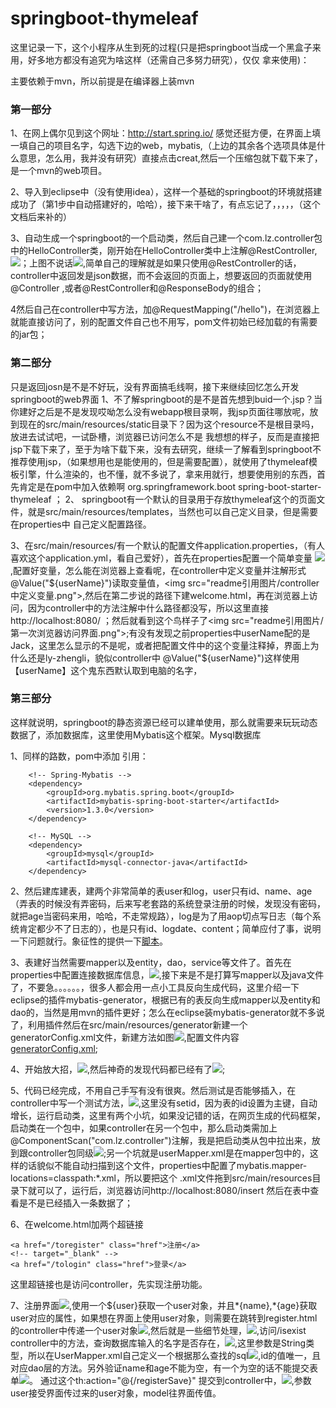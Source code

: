 # springboot-thymeleaf
这里记录一下，这个小程序从生到死的过程(只是把springboot当成一个黑盒子来用，好多地方都没有追究为啥这样（还需自己多努力研究），仅仅 拿来使用)：

主要依赖于mvn，所以前提是在编译器上装mvn

### 第一部分

1、在网上偶尔见到这个网址：http://start.spring.io/  感觉还挺方便，在界面上填一填自己的项目名字，勾选下边的web，mybatis,（上边的其余各个选项具体是什么意思，怎么用，我并没有研究）直接点击creat,然后一个压缩包就下载下来了，是一个mvn的web项目。

2、导入到eclipse中（没有使用idea），这样一个基础的springboot的环境就搭建成功了（第1步中自动搭建好的，哈哈），接下来干啥了，有点忘记了，，，，，（这个文档后来补的）

3、自动生成一个springboot的一个启动类，然后自己建一个com.lz.controller包中的HelloController类，刚开始在HelloController类中上注解@RestController,
<img src='readme引用图片/微信截图_20180106141033.png'>；上图不说话<img src="readme引用图片/restcontroller和controller区别.png">,简单自己的理解就是如果只使用@RestController的话，controller中返回发是json数据，而不会返回的页面上，想要返回的页面就使用@Controller ,或者@RestController和@ResponseBody的组合；

4然后自己在controller中写方法，加@RequestMapping("/hello")，在浏览器上就能直接访问了，别的配置文件自己也不用写，pom文件初始已经加载的有需要的jar包；

### 第二部分 

只是返回josn是不是不好玩，没有界面搞毛线啊，接下来继续回忆怎么开发springboot的web界面
1、不了解springboot的是不是首先想到buid一个.jsp？当你建好之后是不是发现哎呦怎么没有webapp根目录啊，我jsp页面往哪放呢，放到现在的src/main/resources/static目录下？因为这个resource不是根目录吗，放进去试试吧，一试卧槽，浏览器已访问怎么不是 我想想的样子，反而是直接把jsp下载下来了，至于为啥下载下来，没有去研究，继续一了解看到springboot不推荐使用jsp，（如果想用也是能使用的，但是需要配置），就使用了thymeleaf模板引擎，什么渲染的，也不懂，就不多说了，拿来用就行，想要使用别的东西，首先肯定是在pom中加入依赖啊
    <dependency>
            <groupId>org.springframework.boot</groupId>
            <artifactId>spring-boot-starter-thymeleaf</artifactId>
    </dependency>；
2、 springboot有一个默认的目录用于存放thymeleaf这个的页面文件，就是src/main/resources/templates，当然也可以自己定义目录，但是需要在properties中
自己定义配置路径。

3、在src/main/resources/有一个默认的配置文件application.properties，（有人喜欢这个application.yml，看自己爱好），首先在properties配置一个简单变量
<img src="readme引用图片/properties配置userName变量.png">,配置好变量，怎么能在浏览器上查看呢，在controller中定义变量并注解形式@Value("${userName}")读取变量值，<img src="readme引用图片/controller中定义变量.png">,然后在第二步说的路径下建welcome.html，再在浏览器上访问，因为controller中的方法注解中什么路径都没写，所以这里直接http://localhost:8080/  ；然后就看到这个鸟样子了<img src="readme引用图片/第一次浏览器访问界面.png">;有没有发现之前properties中userName配的是Jack，这里怎么显示的不是呢，或者把配置文件中的这个变量注释掉，界面上为什么还是ly-zhengli，貌似controller中 @Value("${userName}")这样使用【userName】这个鬼东西默认取到电脑的名字，

### 第三部分

这样就说明，springboot的静态资源已经可以建单使用，那么就需要来玩玩动态数据了，添加数据库，这里使用Mybatis这个框架。Mysql数据库

1、同样的路数，pom中添加 引用：

        <!-- Spring-Mybatis -->
        <dependency>
            <groupId>org.mybatis.spring.boot</groupId>
            <artifactId>mybatis-spring-boot-starter</artifactId>
            <version>1.3.0</version>
        </dependency>

        <!-- MySQL -->
        <dependency>
            <groupId>mysql</groupId>
            <artifactId>mysql-connector-java</artifactId>
        </dependency>

2、然后建库建表，建两个非常简单的表user和log，user只有id、name、age（弄表的时候没有弄密码，后来写老套路的系统登录注册的时候，发现没有密码，就把age当密码来用，哈哈，不走常规路），log是为了用aop切点写日志（每个系统肯定都少不了日志的），也是只有id、logdate、content；简单应付了事，说明一下问题就行。象征性的提供一下<a href="spring.sql">脚本</a>。

3、表建好当然需要mapper以及entity，dao，service等文件了。首先在properties中配置连接数据库信息，<img src="readme引用图片/properties中配置数据库信息.png">,接下来是不是打算写mapper以及java文件了，不要急。。。。。。，很多人都会用一点小工具反向生成代码，这里介绍一下eclipse的插件mybatis-generator，根据已有的表反向生成mapper以及entity和dao的，当然是用mvn的插件更好；怎么在eclipse装mybatis-generator就不多说了，利用插件然后在src/main/resources/generator新建一个generatorConfig.xml文件，新建方法如图<img src="readme引用图片/mybatis generator.png">,配置文件内容<a href="src/main/resources/generator/generatorConfig.xml"> generatorConfig.xml</a>;

4、开始放大招，<img src="readme引用图片/运行mybatis generator生成代码.png">,然后神奇的发现代码都已经有了<img src="readme引用图片/插件生成的代码结构.png">;

5、代码已经完成，不用自己手写有没有很爽。然后测试是否能够插入，在controller中写一个测试方法，<img src="readme引用图片/testInsert.png">,这里没有setid，因为表的id设置为主键，自动增长，运行启动类，这里有两个小坑，如果没记错的话，在网页生成的代码框架，启动类在一个包中，如果controller在另一个包中，那么启动类需加上@ComponentScan("com.lz.controller")注解，我是把启动类从包中拉出来，放到跟controller包同级<img src="readme引用图片/启动类位置说明.png">;另一个坑就是userMapper.xml是在mapper包中的，这样的话貌似不能自动扫描到这个文件，properties中配置了mybatis.mapper-locations=classpath:*.xml，所以要把这个 .xml文件拖到src/main/resources目录下就可以了，运行后，浏览器访问http://localhost:8080/insert  然后在表中查看是不是已经插入一条数据了；

6、在welcome.html加两个超链接

    <a href="/toregister" class="href">注册</a>
    <!-- target="_blank" -->
    <a href="/tologin" class="href">登录</a>

这里超链接也是访问controller，先实现注册功能。

7、注册界面<img src="readme引用图片/注册界面.png">,使用一个${user}获取一个user对象，并且*{name},*{age}获取user对应的属性，如果想在界面上使用user对象，则需要在跳转到register.html的controller中传递一个user对象<img src="readme引用图片/跳转到注册界面.png">,然后就是一些细节处理，<img src="readme引用图片/ajax验证name是否存在.png">,访问/isexist   controller中的方法，查询数据库输入的名字是否存在，<img src="readme引用图片/isexist.png">,这里参数是String类型，所以在UserMapper.xml自己定义一个根据那么查找的sql<img src="readme引用图片/byname查找的sql.png">,id的值唯一，且对应dao层的方法。另外验证name和age不能为空，有一个为空的话不能提交表单<img src="readme引用图片/name和age是否为空.png">。 通过这个th:action="@{/registerSave}" 提交到controller中，<img src="readme引用图片/registerSave.png">,参数user接受界面传过来的user对象，model往界面传值。
